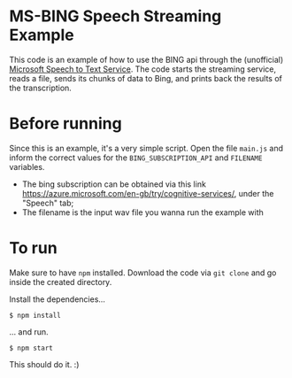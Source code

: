 # MS-BING Speech Streaming Example

This code is an example of how to use the BING api through the (unofficial) [Microsoft Speech to Text Service](https://github.com/noopkat/ms-bing-speech-service). The code starts the streaming service, reads a file, sends its chunks of data to Bing, and prints back the results of the transcription.

# Before running

Since this is an example, it's a very simple script. Open the file `main.js` and inform the correct values for the `BING_SUBSCRIPTION_API` and `FILENAME` variables. 

 - The bing subscription can be obtained via this link https://azure.microsoft.com/en-gb/try/cognitive-services/, under the "Speech" tab;
 - The filename is the input wav file you wanna run the example with

# To run

Make sure to have `npm` installed. Download the code via `git clone` and go inside the created directory.

Install the dependencies...

```
$ npm install
```

... and run.

```
$ npm start
```

This should do it. :)